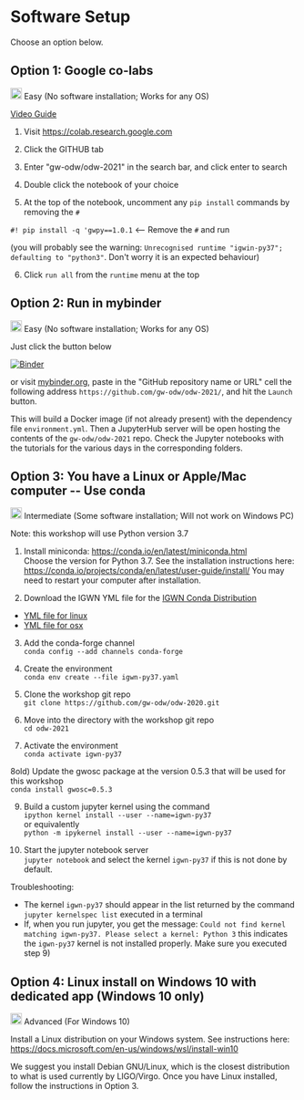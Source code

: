 # Software Setup

Choose an option below.

## Option 1: Google co-labs

<img src='https://www.wispresort.com/uploadedImages/Winter/easy.png' width=20 /> Easy (No software installation; Works for any OS)

[Video Guide](https://labcit.ligo.caltech.edu/~jkanner/gwosc/colab-help-2020.mov)

1) Visit https://colab.research.google.com

2) Click the GITHUB tab

3) Enter "gw-odw/odw-2021" in the search bar, and click enter to search

4) Double click the notebook of your choice

5) At the top of the notebook, uncomment any `pip install` commands by removing the `#`

`#! pip install -q 'gwpy==1.0.1`  <-- Remove the `#` and run

(you will probably see the warning: `Unrecognised runtime "igwin-py37"; defaulting to "python3"`. Don't worry it is an expected behaviour)

6) Click `run all` from the `runtime` menu at the top

## Option 2: Run in mybinder

<img src='https://www.wispresort.com/uploadedImages/Winter/easy.png' width=20 /> Easy (No software installation; Works for any OS)

Just click the button below

[![Binder](https://mybinder.org/badge_logo.svg)](https://mybinder.org/v2/gh/gw-odw/odw-2021/master)

or visit [mybinder.org](https://mybinder.org/), paste in the "GitHub repository name or URL" cell the following address `https://github.com/gw-odw/odw-2021/`, and hit the `Launch` button. 

This will build a Docker image (if not already present) with the dependency file `environment.yml`. Then a JupyterHub server will be open hosting the contents of the `gw-odw/odw-2021` repo. Check the Jupyter notebooks with the tutorials for the various days in the corresponding folders. 

## Option 3: You have a Linux or Apple/Mac computer -- Use conda

<img src='https://www.wispresort.com/uploadedImages/Winter/intermediate.png' width=20 /> Intermediate (Some software installation; Will not work on Windows PC)

Note: this workshop will use Python version 3.7

1) Install miniconda: https://conda.io/en/latest/miniconda.html <br/>
Choose the version for Python 3.7. 
See the installation instructions here: https://conda.io/projects/conda/en/latest/user-guide/install/
You may need to restart your computer after installation.

2) Download the IGWN YML file for the [IGWN Conda Distribution](https://computing.docs.ligo.org/conda/environments/igwn-py37/)
 * [YML file for linux](./environment.yml)
 * [YML file for osx  ](./igwn-py37-osx.yaml)

3) Add the conda-forge channel <br/>
`conda config --add channels conda-forge`

4) Create the environment <br/>
`conda env create --file igwn-py37.yaml`

5) Clone the workshop git repo <br/>
`git clone https://github.com/gw-odw/odw-2020.git`

6) Move into the directory with the workshop git repo <br/>
`cd odw-2021`

7) Activate the environment <br/>
`conda activate igwn-py37`

8old) Update the gwosc package at the version 0.5.3 that will be used for this workshop <br/>
`conda install gwosc=0.5.3`

9) Build a custom jupyter kernel using the command <br/>
`ipython kernel install --user --name=igwn-py37` <br/>
or equivalently <br/>
`python -m ipykernel install --user --name=igwn-py37`

10) Start the jupyter notebook server <br/>
`jupyter notebook` and select the kernel `igwn-py37` if this is not done by default.

Troubleshooting:
- The kernel `igwn-py37` should appear in the list returned by the command `jupyter kernelspec list` executed in a terminal
- If, when you run jupyter, you get the message: `Could not find kernel matching igwn-py37. Please select a kernel: Python 3`
this indicates the `igwn-py37` kernel is not installed properly. Make sure you executed step 9)

## Option 4: Linux install on Windows 10 with dedicated app (Windows 10 only)

<img src='https://www.wispresort.com/uploadedImages/Winter/hard.png' width=20 /> Advanced (For Windows 10)

Install a Linux distribution on your Windows system. 
See instructions here: https://docs.microsoft.com/en-us/windows/wsl/install-win10

We suggest you install Debian GNU/Linux, which is the closest distribution to what is 
used currently by LIGO/Virgo. Once you have Linux installed, follow the instructions 
in Option 3.

